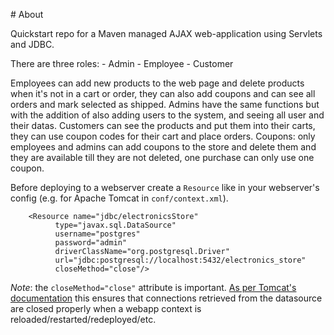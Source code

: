 \# About

Quickstart repo for a Maven managed AJAX web-application using Servlets and JDBC.

There are three roles:
	- Admin
	- Employee
	- Customer

Employees can add new products to the web page and delete products when it's not in a cart or order, they can also add coupons and can see all orders and mark selected as shipped.
Admins have the same functions but with the addition of also adding users to the system, and seeing all user and their datas.
Customers can see the products and put them into their carts, they can use coupon codes for their cart and place orders.
Coupons: only employees and admins can add coupons to the store and delete them and they are available till they are not deleted, one purchase can only use one coupon.

Before deploying to a webserver create a `Resource` like in your webserver's config (e.g. for Apache Tomcat in `conf/context.xml`).

```
	<Resource name="jdbc/electronicsStore"
		  type="javax.sql.DataSource"
		  username="postgres"
		  password="admin"
		  driverClassName="org.postgresql.Driver"
		  url="jdbc:postgresql://localhost:5432/electronics_store"
		  closeMethod="close"/>
```

*Note*: the `closeMethod="close"` attribute is important. [As per Tomcat's documentation][1] this ensures that connections retrieved from the datasource are closed properly when a webapp context is reloaded/restarted/redeployed/etc.

[1]: https://tomcat.apache.org/tomcat-9.0-doc/config/context.html\#Resource_Definitions
